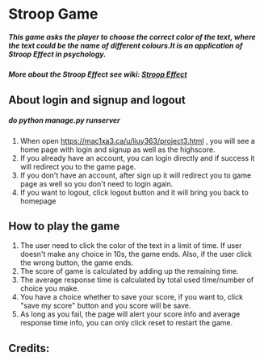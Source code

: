 # **Stroop Game**
##### This game asks the player to choose the correct color of the text, where the text could be the name of different colours.It is an application of Stroop Effect in psychology.
##### More about the Stroop Effect see wiki: [Stroop Effect](https://en.wikipedia.org/wiki/Stroop_effect)

## About login and signup and logout
##### do python manage.py runserver
1. When open https://mac1xa3.ca/u/liuy363/project3.html , you will see a home page with login and signup as well as the highscore.
2. If you already have an account, you can login directly and if success it will redirect you to the game page. 
3. If you don't have an account, after sign up it will redirect you to game page as well so you don't need to login again.
4. If you want to logout, click logout button and it will bring you back to homepage



## How to play the game
1. The user need to click the color of the text in a limit of time. If user doesn't make any choice in 10s, the game ends. Also, if the user click the wrong button, the game ends.
2. The score of game is calculated by adding up the remaining time.
3. The average response time is calculated by total used time/number of choice you make.
4. You have a choice whether to save your score, if you want to, click "save my score" button and you score will be save.
5. As long as you fail, the page will alert your score info and average response time info, you can only click reset to restart the game.

## Credits:
